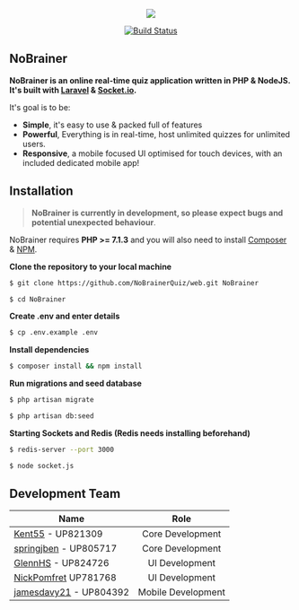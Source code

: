 <p align="center"><img src="https://image.ibb.co/b9a4gw/nobrainer.png">
</p>

<p align="center">
   <a href="https://travis-ci.org/NoBrainerQuiz/web" target="_blank"><img src="https://travis-ci.org/NoBrainerQuiz/web.svg?branch=master" alt="Build Status"></a>
</p>

## NoBrainer ##

**NoBrainer is an online real-time quiz application written in PHP & NodeJS. It's built with [Laravel](https://laravel.com)  & [Socket.io](https://socket.io/).**

It's goal is to be:

* **Simple**, it's easy to use & packed full of features
* **Powerful**, Everything is in real-time, host unlimited quizzes for unlimited users.
* **Responsive**, a mobile focused UI optimised for touch devices, with an included dedicated mobile app!


## Installation

> **NoBrainer is currently in development, so please expect bugs and potential unexpected behaviour**.

NoBrainer requires **PHP >= 7.1.3** and you will also need to install [Composer](https://getcomposer.org) & [NPM](https://www.npmjs.com).

**Clone the repository to your local machine**
```bash
$ git clone https://github.com/NoBrainerQuiz/web.git NoBrainer
```
```bash
$ cd NoBrainer
```
**Create .env and enter details**
```bash
$ cp .env.example .env
```

**Install dependencies**
```bash
$ composer install && npm install
```

**Run migrations and seed database**
```bash
$ php artisan migrate
```
```bash
$ php artisan db:seed
```

**Starting Sockets and Redis (Redis needs installing beforehand)**
```bash
$ redis-server --port 3000
```
```bash
$ node socket.js
```

## Development Team

| Name        | Role          |
| ------------- |:-------------:|
| [Kent55](https://github.com/Kent55) - UP821309       | Core Development
| [springjben](https://github.com/springjben) - UP805717      | Core Development      
| [GlennHS](https://github.com/GlennHS) - UP824726 | UI Development      
| [NickPomfret](https://github.com/orgs/NoBrainerQuiz/people/NickPomfret) UP781768 | UI Development
| [jamesdavy21](https://github.com/jamesdavy21) - UP804392 | Mobile Development  
